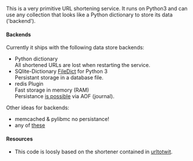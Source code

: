 This is a very primitive URL shortening service.
It runs on Python3 and can use any collection that looks
like a Python dictionary to store its data ('backend').

#### Backends

Currently it ships with the following data store backends:

* Python dictionary  
  All shortened URLs are lost when restarting the service.
* SQlite-Dictionary [FileDict](http://github.com/pklaus/filedict) for Python 3  
  Persistant storage in a database file.
* redis Plugin  
  Fast storage in memory (RAM)   
  Persistance [is possible](http://redis.io/topics/persistence) via AOF (journal).

Other ideas for backends:

* memcached & pylibmc
  no persistance!
* any of [these](http://en.wikipedia.org/wiki/NoSQL)

#### Resources

* This code is loosly based on the shortener contained in
  [urltotwit](https://bitbucket.org/tarek/urltotwit).
